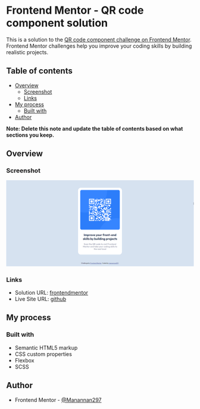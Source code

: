# Frontend Mentor - QR code component solution

This is a solution to the [QR code component challenge on Frontend Mentor](https://www.frontendmentor.io/challenges/qr-code-component-iux_sIO_H). Frontend Mentor challenges help you improve your coding skills by building realistic projects.

## Table of contents

- [Overview](#overview)
  - [Screenshot](#screenshot)
  - [Links](#links)
- [My process](#my-process)
  - [Built with](#built-with)
- [Author](#author)

**Note: Delete this note and update the table of contents based on what sections you keep.**

## Overview

### Screenshot

![](./screenshot.png)

### Links

- Solution URL: [frontendmentor](https://www.frontendmentor.io/solutions/qr-code-component-2ukaL0LOr7)
- Live Site URL: [github](https://manannan297.github.io/frontendmentor/qr-code-component-main/)

## My process

### Built with

- Semantic HTML5 markup
- CSS custom properties
- Flexbox
- SCSS

## Author

- Frontend Mentor - [@Manannan297](https://www.frontendmentor.io/profile/Manannan297)
